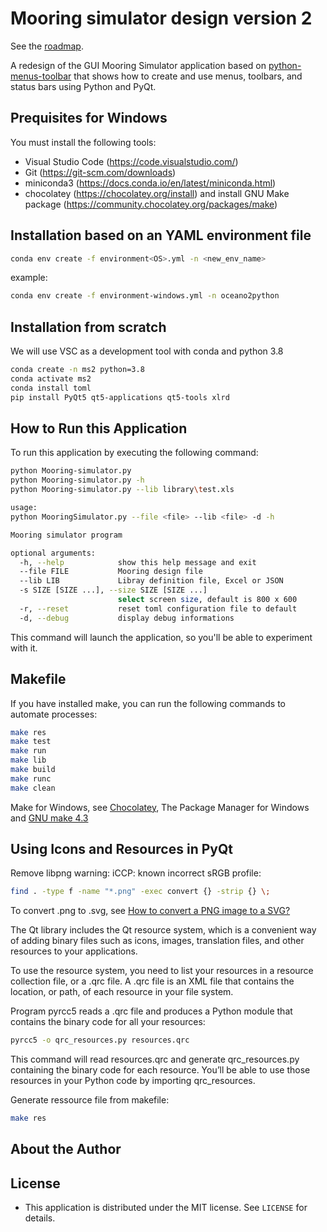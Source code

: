 # Mooring simulator design version 2

See the [roadmap](https://github.com/users/jgrelet/projects/1).

A redesign of the GUI Mooring Simulator application based on [python-menus-toolbar](https://realpython.com/python-menus-toolbars/) that shows how to create and use menus, toolbars, and status bars using Python and PyQt.

## Prequisites for Windows

You must install the following tools:

- Visual Studio Code (<https://code.visualstudio.com/>)
- Git (<https://git-scm.com/downloads>)
- miniconda3 (<https://docs.conda.io/en/latest/miniconda.html>)
- chocolatey (<https://chocolatey.org/install>) and install GNU Make package (<https://community.chocolatey.org/packages/make>)

## Installation based on an YAML environment file

``` bash
conda env create -f environment<OS>.yml -n <new_env_name>
```

example:

``` bash
conda env create -f environment-windows.yml -n oceano2python
```

## Installation from scratch

We will use VSC as a development tool with conda and python 3.8

```sh
conda create -n ms2 python=3.8
conda activate ms2
conda install toml
pip install PyQt5 qt5-applications qt5-tools xlrd

```

## How to Run this Application

To run this application by executing the following command:

```sh
python Mooring-simulator.py
python Mooring-simulator.py -h
python Mooring-simulator.py --lib library\test.xls

usage: 
python MooringSimulator.py --file <file> --lib <file> -d -h   

Mooring simulator program

optional arguments:
  -h, --help            show this help message and exit       
  --file FILE           Mooring design file
  --lib LIB             Libray definition file, Excel or JSON 
  -s SIZE [SIZE ...], --size SIZE [SIZE ...]
                        select screen size, default is 800 x 600
  -r, --reset           reset toml configuration file to default
  -d, --debug           display debug informations
```

This command will launch the application, so you'll be able to experiment with it.

## Makefile

If you have installed make, you can run the following commands to automate processes:

```sh
make res
make test
make run
make lib
make build
make runc
make clean
```

Make for Windows, see [Chocolatey](https://chocolatey.org/), The Package Manager for Windows and [GNU make 4.3](https://community.chocolatey.org/packages/make)

## Using Icons and Resources in PyQt

Remove libpng warning: iCCP: known incorrect sRGB profile:

```sh
find . -type f -name "*.png" -exec convert {} -strip {} \;
```

To convert .png to .svg, see [How to convert a PNG image to a SVG?](https://stackoverflow.com/questions/1861382/how-to-convert-a-png-image-to-a-svg)

The Qt library includes the Qt resource system, which is a convenient way of adding binary files such as icons, images, translation files, and other resources to your applications.

To use the resource system, you need to list your resources in a resource collection file, or a .qrc file. A .qrc file is an XML file that contains the location, or path, of each resource in your file system.

Program pyrcc5 reads a .qrc file and produces a Python module that contains the binary code for all your resources:

```sh
pyrcc5 -o qrc_resources.py resources.qrc
```

This command will read resources.qrc and generate qrc_resources.py containing the binary code for each resource. You’ll be able to use those resources in your Python code by importing qrc_resources.

Generate ressource file from makefile:

```sh
make res
```

## About the Author

## License

- This application is distributed under the MIT license. See `LICENSE` for details.
